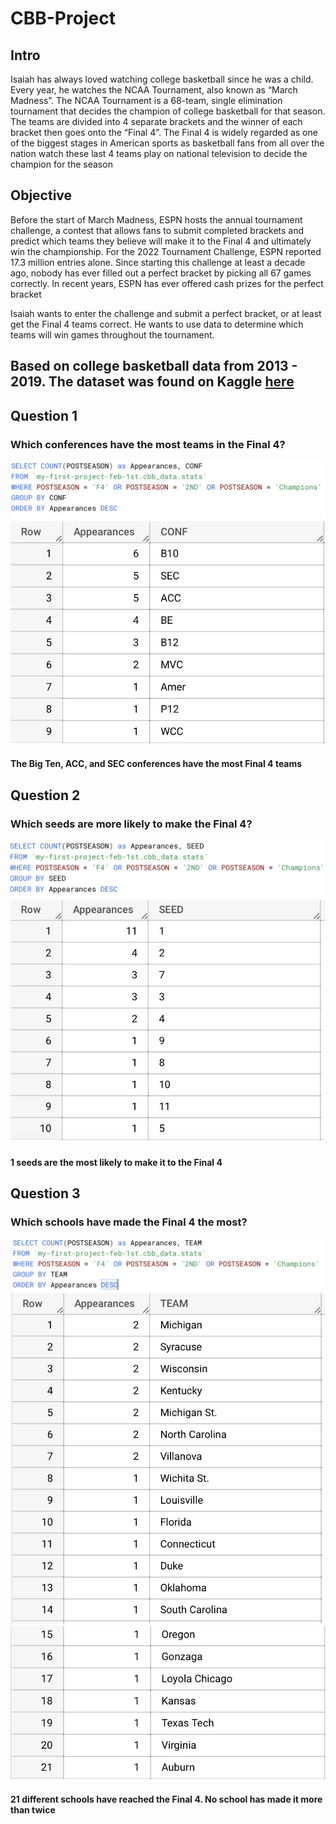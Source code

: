 # CBB-Project

## Intro
Isaiah has always loved watching college basketball since he was a child. Every year, he watches the NCAA Tournament, also known as “March Madness”. The NCAA Tournament is a 68-team, single elimination tournament that decides the champion of college basketball for that season. The teams are divided into 4 separate brackets and the winner of each bracket then goes onto the “Final 4”. The Final 4 is widely regarded as one of the biggest stages in American sports as basketball fans from all over the nation watch these last 4 teams play on national television to decide the champion for the season

## Objective
Before the start of March Madness, ESPN hosts the annual tournament challenge, a contest that allows fans to submit completed brackets and predict which teams they believe will make it to the Final 4 and ultimately win the championship. For the 2022 Tournament Challenge, ESPN reported 17.3 million entries alone. Since starting this challenge at least a decade ago, nobody has ever filled out a perfect bracket by picking all 67 games correctly. In recent years, ESPN has ever offered cash prizes for the perfect bracket

Isaiah wants to enter the challenge and submit a perfect bracket, or at least get the Final 4 teams correct. He wants to use data to determine which teams will win games throughout the tournament. 

## Based on college basketball data from 2013 - 2019. The dataset was found on Kaggle [here](https://www.kaggle.com/datasets/andrewsundberg/college-basketball-dataset?resource=download)

## Question 1
### Which conferences have the most teams in the Final 4?

![](https://github.com/JPascal95/CBB-Project/blob/main/images/CONF%20Final%204%20Apps%20Query.png)
![](https://github.com/JPascal95/CBB-Project/blob/main/images/CONF%20Final%204%20Apps.png)
 
#### The Big Ten, ACC, and SEC conferences have the most Final 4 teams

## Question 2
### Which seeds are more likely to make the Final 4?

![](https://github.com/JPascal95/CBB-Project/blob/main/images/Seed%20Final%204%20Apps%20Query.png)
![](https://github.com/JPascal95/CBB-Project/blob/main/images/Seed%20Final%204%20Apps.png)

#### 1 seeds are the most likely to make it to the Final 4


## Question 3
### Which schools have made the Final 4 the most?

![](https://github.com/JPascal95/CBB-Project/blob/main/images/Team%20Final%204%20Apps%20Query.png)
![](https://github.com/JPascal95/CBB-Project/blob/main/images/Team%20Final%204%20Apps%20pt%201.png)
![](https://github.com/JPascal95/CBB-Project/blob/main/images/Team%20Final%204%20Apps%20pt%202.png)

#### 21 different schools have reached the Final 4. No school has made it more than twice

